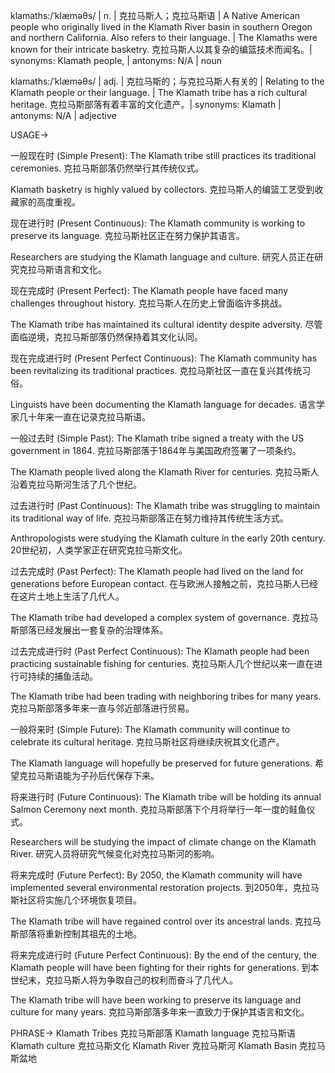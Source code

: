 klamaths:/ˈklæməθs/ | n. | 克拉马斯人；克拉马斯语 |  A Native American people who originally lived in the Klamath River basin in southern Oregon and northern California. Also refers to their language. | The Klamaths were known for their intricate basketry. 克拉马斯人以其复杂的编篮技术而闻名。| synonyms: Klamath people,  | antonyms: N/A | noun


klamaths:/ˈklæməθs/ | adj. |  克拉马斯的；与克拉马斯人有关的 | Relating to the Klamath people or their language. | The Klamath tribe has a rich cultural heritage. 克拉马斯部落有着丰富的文化遗产。| synonyms: Klamath | antonyms: N/A | adjective

USAGE->

一般现在时 (Simple Present):
The Klamath tribe still practices its traditional ceremonies.  克拉马斯部落仍然举行其传统仪式。

Klamath basketry is highly valued by collectors. 克拉马斯人的编篮工艺受到收藏家的高度重视。


现在进行时 (Present Continuous):
The Klamath community is working to preserve its language. 克拉马斯社区正在努力保护其语言。

Researchers are studying the Klamath language and culture. 研究人员正在研究克拉马斯语言和文化。


现在完成时 (Present Perfect):
The Klamath people have faced many challenges throughout history. 克拉马斯人在历史上曾面临许多挑战。

The Klamath tribe has maintained its cultural identity despite adversity. 尽管面临逆境，克拉马斯部落仍然保持着其文化认同。


现在完成进行时 (Present Perfect Continuous):
The Klamath community has been revitalizing its traditional practices. 克拉马斯社区一直在复兴其传统习俗。

Linguists have been documenting the Klamath language for decades. 语言学家几十年来一直在记录克拉马斯语。


一般过去时 (Simple Past):
The Klamath tribe signed a treaty with the US government in 1864.  克拉马斯部落于1864年与美国政府签署了一项条约。

The Klamath people lived along the Klamath River for centuries. 克拉马斯人沿着克拉马斯河生活了几个世纪。


过去进行时 (Past Continuous):
The Klamath tribe was struggling to maintain its traditional way of life. 克拉马斯部落正在努力维持其传统生活方式。

Anthropologists were studying the Klamath culture in the early 20th century.  20世纪初，人类学家正在研究克拉马斯文化。


过去完成时 (Past Perfect):
The Klamath people had lived on the land for generations before European contact. 在与欧洲人接触之前，克拉马斯人已经在这片土地上生活了几代人。

The Klamath tribe had developed a complex system of governance. 克拉马斯部落已经发展出一套复杂的治理体系。


过去完成进行时 (Past Perfect Continuous):
The Klamath people had been practicing sustainable fishing for centuries. 克拉马斯人几个世纪以来一直在进行可持续的捕鱼活动。

The Klamath tribe had been trading with neighboring tribes for many years. 克拉马斯部落多年来一直与邻近部落进行贸易。


一般将来时 (Simple Future):
The Klamath community will continue to celebrate its cultural heritage. 克拉马斯社区将继续庆祝其文化遗产。

The Klamath language will hopefully be preserved for future generations. 希望克拉马斯语能为子孙后代保存下来。


将来进行时 (Future Continuous):
The Klamath tribe will be holding its annual Salmon Ceremony next month.  克拉马斯部落下个月将举行一年一度的鲑鱼仪式。

Researchers will be studying the impact of climate change on the Klamath River. 研究人员将研究气候变化对克拉马斯河的影响。


将来完成时 (Future Perfect):
By 2050, the Klamath community will have implemented several environmental restoration projects. 到2050年，克拉马斯社区将实施几个环境恢复项目。

The Klamath tribe will have regained control over its ancestral lands. 克拉马斯部落将重新控制其祖先的土地。


将来完成进行时 (Future Perfect Continuous):
By the end of the century, the Klamath people will have been fighting for their rights for generations. 到本世纪末，克拉马斯人将为争取自己的权利而奋斗了几代人。

The Klamath tribe will have been working to preserve its language and culture for many years. 克拉马斯部落多年来一直致力于保护其语言和文化。



PHRASE->
Klamath Tribes  克拉马斯部落
Klamath language 克拉马斯语
Klamath culture 克拉马斯文化
Klamath River  克拉马斯河
Klamath Basin 克拉马斯盆地
